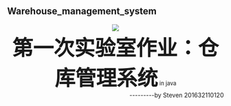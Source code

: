 ## Warehouse_management_system

<div align=center><img src="https://github.com/StevenIIV/Warehouse_management_system/blob/master/image/logo.png"/></div>

<div align=center><strong><font size="10">第一次实验室作业：仓库管理系统</font></strong> <font size="2">in java</font> 

<div align=right>---------by Steven 201632110120</div></div>

